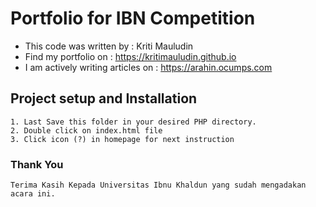 # Portfolio for IBN Competition

- This code was written by	        : Kriti Mauludin
- Find my portfolio on      	      : https://kritimauludin.github.io
- I am actively writing articles on	: https://arahin.ocumps.com

## Project setup and Installation
```
1. Last Save this folder in your desired PHP directory.
2. Double click on index.html file
3. Click icon (?) in homepage for next instruction
```
### Thank You
```
Terima Kasih Kepada Universitas Ibnu Khaldun yang sudah mengadakan acara ini.
```
